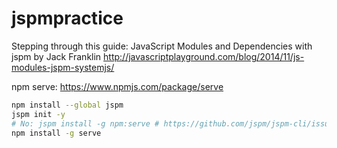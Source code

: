 # jspmpractice

Stepping through this guide:
JavaScript Modules and Dependencies with jspm by Jack Franklin
http://javascriptplayground.com/blog/2014/11/js-modules-jspm-systemjs/

npm serve:
https://www.npmjs.com/package/serve

```sh
npm install --global jspm
jspm init -y
# No: jspm install -g npm:serve # https://github.com/jspm/jspm-cli/issues/585#issuecomment-82209908
npm install -g serve
```

